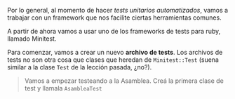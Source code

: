Por lo general, al momento de hacer _tests unitarios automatizados_, vamos a trabajar con un framework que nos facilite ciertas herramientas comunes.

A partir de ahora vamos a usar uno de los frameworks de tests para ruby, llamado Minitest.

Para comenzar, vamos a crear un nuevo **archivo de tests**. Los archivos de tests no son otra cosa que clases que heredan de `Minitest::Test` (suena similar a la clase `Test` de la lección pasada, ¿no?). 

> Vamos a empezar testeando a la Asamblea. Creá la primera clase de test y llamala `AsambleaTest`

